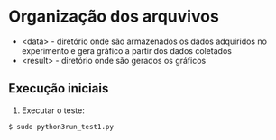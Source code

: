 # Organização dos arquvivos

- \<data> - diretório onde são armazenados os dados adquiridos no experimento e gera gráfico a partir dos dados coletados
- \<result> - diretório onde são gerados os gráficos

## Execução iniciais
1. Executar o teste:
```sh
$ sudo python3run_test1.py
``` 
